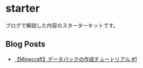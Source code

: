 # starter

ブログで解説した内容のスターターキットです。

## Blog Posts

- [【Minecraft】データパックの作成チュートリアル #1
](https://variouscolors.net/game/minecraft/diary/how-to-make-a-data-pack1/)